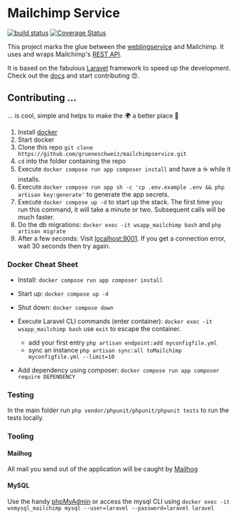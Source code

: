# Mailchimp Service

[![build status](https://github.com/grueneschweiz/mailchimpservice/actions/workflows/tests.yml/badge.svg)](https://github.com/grueneschweiz/mailchimpservice/actions/workflows/tests.yml)
[![Coverage Status](https://coveralls.io/repos/github/grueneschweiz/mailchimpservice/badge.svg)](https://coveralls.io/github/grueneschweiz/mailchimpservice)

This project marks the glue between the
[weblingservice](https://github.com/grueneschweiz/weblingservice) and Mailchimp. It uses and wraps Mailchimp's
[REST API](https://mailchimp.com/developer/marketing/api/root/).

It is based on the fabulous [Laravel](https://laravel.com/) framework to speed up the development. Check out
the [docs](https://laravel.com/docs/)
and start contributing 😍.

## Contributing ...
... is cool, simple and helps to make the 🌍 a better place 🤩
1. Install [docker](https://store.docker.com/search?offering=community&type=edition)
1. Start docker
1. Clone this repo `git clone https://github.com/grueneschweiz/mailchimpservice.git`
1. `cd` into the folder containing the repo
1. Execute `docker compose run app composer install` and have a ☕️ while
   it installs.
1. Execute `docker compose run app sh -c 'cp .env.example .env && php artisan key:generate'` to generate the
   app secrets.
1. Execute `docker compose up -d` to start up the stack. The first time you run
   this command, it will take a minute or two. Subsequent calls will be much faster.
1. Do the db migrations: `docker exec -it wsapp_mailchimp bash` and `php artisan migrate`
1. After a few seconds: Visit [localhost:9001](http://localhost:9001). If you
   get a connection error, wait 30 seconds then try again.

### Docker Cheat Sheet

- Install: `docker compose run app composer install`
- Start up: `docker compose up -d`
- Shut down: `docker compose down`
- Execute Laravel CLI commands (enter container): `docker exec -it wsapp_mailchimp bash` use `exit` to escape the
  container.
  - add your first entry `php artisan endpoint:add myconfigfile.yml`
  - sync an instance `php artisan sync:all toMailchimp myconfigfile.yml --limit=10`

- Add dependency using composer: `docker compose run app composer require DEPENDENCY`

### Testing
In the main folder run `php vendor/phpunit/phpunit/phpunit tests` to run the tests locally.

### Tooling
#### Mailhog
All mail you send out of the application will be caught by [Mailhog](http://localhost:9020)

#### MySQL

Use the handy [phpMyAdmin](http://localhost:9010) or access the mysql CLI using
`docker exec -it wsmysql_mailchimp mysql --user=laravel --password=laravel laravel` 
